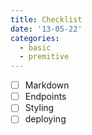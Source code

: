 ```yaml
---
title: Checklist
date: '13-05-22'
categories:
  - basic
  - premitive
---
```


- [ ] Markdown
- [ ] Endpoints
- [ ] Styling
- [ ] deploying
